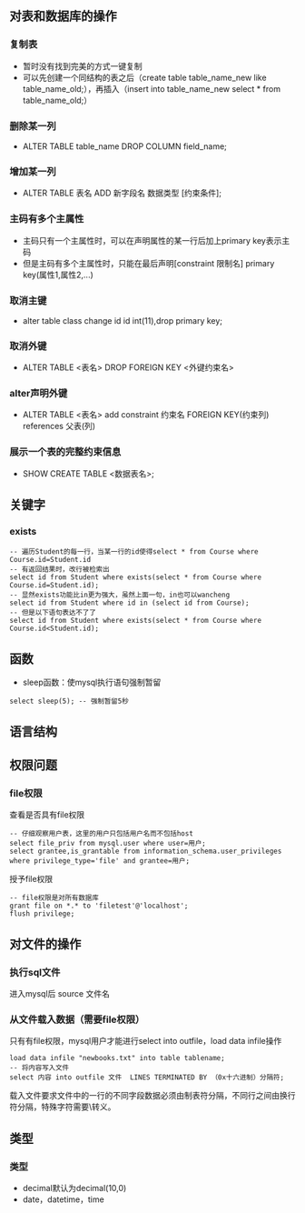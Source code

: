 ## 对表和数据库的操作

### 复制表

* 暂时没有找到完美的方式一键复制
* 可以先创建一个同结构的表之后（create table table_name_new like table_name_old;），再插入（insert into table_name_new select * from table_name_old;）

### 删除某一列

* ALTER TABLE table_name DROP COLUMN field_name;

### 增加某一列

* ALTER TABLE 表名 ADD 新字段名 数据类型 [约束条件];

### 主码有多个主属性

* 主码只有一个主属性时，可以在声明属性的某一行后加上primary key表示主码
* 但是主码有多个主属性时，只能在最后声明[constraint 限制名] primary key(属性1,属性2,...)

### 取消主键

* alter table class change id id int(11),drop primary key;

### 取消外键

* ALTER TABLE <表名> DROP FOREIGN KEY <外键约束名>

### alter声明外键

* ALTER TABLE <表名> add constraint 约束名 FOREIGN KEY(约束列) references 父表(列)

### 展示一个表的完整约束信息

* SHOW CREATE TABLE <数据表名>;

## 关键字

### exists

``````mysql
-- 遍历Student的每一行，当某一行的id使得select * from Course where Course.id=Student.id
-- 有返回结果时，改行被检索出
select id from Student where exists(select * from Course where Course.id=Student.id);
-- 显然exists功能比in更为强大，虽然上面一句，in也可以wancheng
select id from Student where id in (select id from Course);
-- 但是以下语句表达不了了
select id from Student where exists(select * from Course where Course.id<Student.id);
``````

## 函数

* sleep函数：使mysql执行语句强制暂留

`````mysql
select sleep(5); -- 强制暂留5秒
`````

## 语言结构

## 权限问题

### file权限

查看是否具有file权限

`````mysql
-- 仔细观察用户表，这里的用户只包括用户名而不包括host
select file_priv from mysql.user where user=用户;
select grantee,is_grantable from information_schema.user_privileges where privilege_type='file' and grantee=用户;
`````

授予file权限

`````mysql
-- file权限是对所有数据库
grant file on *.* to 'filetest'@'localhost';
flush privilege;
`````



## 对文件的操作

### 执行sql文件

进入mysql后 source 文件名

### 从文件载入数据（需要file权限）

只有有file权限，mysql用户才能进行select into outfile，load data infile操作

````mysql
load data infile "newbooks.txt" into table tablename;
-- 将内容写入文件
select 内容 into outfile 文件  LINES TERMINATED BY （0x十六进制）分隔符;
````

​	载入文件要求文件中的一行的不同字段数据必须由制表符分隔，不同行之间由换行符分隔，特殊字符需要\转义。

## 类型

### 类型

* decimal默认为decimal(10,0)
* date，datetime，time